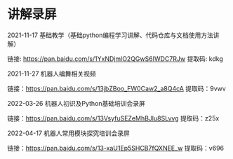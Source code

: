 # 讲解录屏

2021-11-17 基础教学（基础python编程学习讲解、代码仓库与文档使用方法讲解）

链接: https://pan.baidu.com/s/1YxNDjmlO2QGwS6IWDC7RJw 
提取码: kdkg



2021-11-27 机器人编舞相关视频

链接：https://pan.baidu.com/s/13jbZBoo_FW0Caw2_a8Q4cA 
提取码：9vwv

2022-03-26 机器人初识及Python基础培训会录屏

链接：https://pan.baidu.com/s/13VsyfuSEZeMhBJlu8SLvvg
提取码：z25x

2022-04-17 机器人常用模块探究培训会录屏

链接：https://pan.baidu.com/s/13-xaU1Ep5SHCB7fQXNEE_w 
提取码：v696